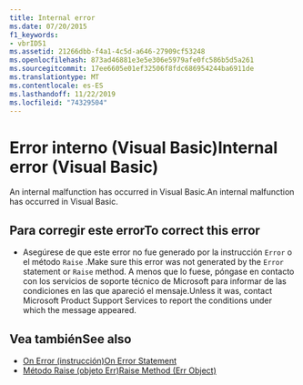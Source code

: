 ```yaml
---
title: Internal error
ms.date: 07/20/2015
f1_keywords:
- vbrID51
ms.assetid: 21266dbb-f4a1-4c5d-a646-27909cf53248
ms.openlocfilehash: 873ad46881e3e5e306e5979afe0fc586b5d5a261
ms.sourcegitcommit: 17ee6605e01ef32506f8fdc686954244ba6911de
ms.translationtype: MT
ms.contentlocale: es-ES
ms.lasthandoff: 11/22/2019
ms.locfileid: "74329504"
---
```

# <a name="internal-error-visual-basic"></a><span data-ttu-id="7c797-102">Error interno (Visual Basic)</span><span class="sxs-lookup"><span data-stu-id="7c797-102">Internal error (Visual Basic)</span></span>
<span data-ttu-id="7c797-103">An internal malfunction has occurred in Visual Basic.</span><span class="sxs-lookup"><span data-stu-id="7c797-103">An internal malfunction has occurred in Visual Basic.</span></span>  
  
## <a name="to-correct-this-error"></a><span data-ttu-id="7c797-104">Para corregir este error</span><span class="sxs-lookup"><span data-stu-id="7c797-104">To correct this error</span></span>  
  
- <span data-ttu-id="7c797-105">Asegúrese de que este error no fue generado por la instrucción `Error` o el método `Raise` .</span><span class="sxs-lookup"><span data-stu-id="7c797-105">Make sure this error was not generated by the `Error` statement or `Raise` method.</span></span> <span data-ttu-id="7c797-106">A menos que lo fuese, póngase en contacto con los servicios de soporte técnico de Microsoft para informar de las condiciones en las que apareció el mensaje.</span><span class="sxs-lookup"><span data-stu-id="7c797-106">Unless it was, contact Microsoft Product Support Services to report the conditions under which the message appeared.</span></span>  
  
## <a name="see-also"></a><span data-ttu-id="7c797-107">Vea también</span><span class="sxs-lookup"><span data-stu-id="7c797-107">See also</span></span>

- [<span data-ttu-id="7c797-108">On Error (instrucción)</span><span class="sxs-lookup"><span data-stu-id="7c797-108">On Error Statement</span></span>](../../visual-basic/language-reference/statements/on-error-statement.md)
- [<span data-ttu-id="7c797-109">Método Raise (objeto Err)</span><span class="sxs-lookup"><span data-stu-id="7c797-109">Raise Method (Err Object)</span></span>](xref:Microsoft.VisualBasic.ErrObject.Raise%2A)

